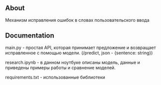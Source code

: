 

## About

Механизм исправления ошибок в словах пользовательского ввода

## Documentation

main.py - простая API, которая принимает предложение и возвращает исправленное с помощью модели.  (/predict, json - {sentence: string})

research.ipynb - в данном ноутбуке описаны модель, данные и приведены примеры работы и сравнение моделей.

requirements.txt - использованные библиотеки
